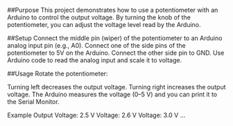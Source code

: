 ##Purpose
This project demonstrates how to use a potentiometer with an Arduino to control the output voltage. By turning the knob of the potentiometer, you can adjust the voltage level read by the Arduino.

##Setup
Connect the middle pin (wiper) of the potentiometer to an Arduino analog input pin (e.g., A0).
Connect one of the side pins of the potentiometer to 5V on the Arduino.
Connect the other side pin to GND.
Use Arduino code to read the analog input and scale it to voltage.

##Usage
Rotate the potentiometer:

Turning left decreases the output voltage.
Turning right increases the output voltage.
The Arduino measures the voltage (0–5 V) and you can print it to the Serial Monitor.

Example Output
Voltage: 2.5 V
Voltage: 2.6 V
Voltage: 3.0 V
...

